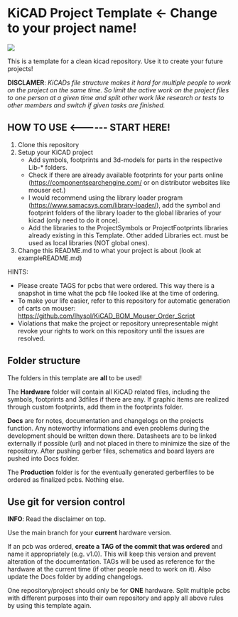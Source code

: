 # KiCAD Project Template <- Change to your project name!
<!-- Keep this line! Rendered picture of PCB is going to be displayed after Production files are pushed to branch! -->
<!--  -->
<!--  -->
![](Docs/board_preview.png)
<!--  -->
<!--  -->
<!--  -->

This is a template for a clean kicad repository. Use it to create your future projects!

**DISCLAMER**: *KiCADs file structure makes it hard for multiple people to work on the project on the same time. So limit the active work on the project files to one person at a given time and split other work like research or tests to other members and switch if given tasks are finished.* 

## HOW TO USE <------ START HERE!
1. Clone this repository
2. Setup your KiCAD project
    - Add symbols, footprints and 3d-models for parts in the respective Lib-* folders.
    - Check if there are already available footprints for your parts online (https://componentsearchengine.com/ or on distributor websites like mouser ect.)
    - I would recommend using the library loader program (https://www.samacsys.com/library-loader/), add the symbol and footprint folders of the library loader to the global libraries of your kicad (only need to do it once).
    - Add the libraries to the ProjectSymbols or ProjectFootprints libraries already existing in this Template. Other added Libraries ect. must be used as local libraries (NOT global ones).
3. Change this README.md to what your project is about (look at exampleREADME.md)

HINTS: 
- Please create TAGS for pcbs that were ordered. This way there is a snapshot in time what the pcb file looked like at the time of ordering.
- To make your life easier, refer to this repository for automatic generation of carts on mouser: https://github.com/Ihysol/KiCAD_BOM_Mouser_Order_Script
- Violations that make the project or repository unrepresentable might revoke your rights to work on this repository until the issues are resolved.

## Folder structure
The folders in this template are __all__ to be used! 

The **Hardware** folder will contain all KiCAD related files, including the symbols, footprints and 3dfiles if there are any. If graphic items are realized through custom footprints, add them in the footprints folder.

**Docs** are for notes, documentation and changelogs on the projects function. Any noteworthy informations and even problems during the development should be written down there. Datasheets are to be linked externally if possible (url) and not placed in there to minimize the size of the repository. After pushing gerber files, schematics and board layers are pushed into Docs folder.

The **Production** folder is for the eventually generated gerberfiles to be ordered as finalized pcbs. Nothing else.

## Use git for version control
**INFO**: Read the disclaimer on top.

Use the main branch for your **current** hardware version. 

If an pcb was ordered, **create a TAG of the commit that was ordered** and name it appropriately (e.g. v1.0). This will keep this version and prevent alteration of the documentation. TAGs will be used as reference for the hardware at the current time (if other people need to work on it). Also update the Docs folder by adding changelogs.

One repository/project should only be for **ONE** hardware. Split multiple pcbs with different purposes into their own repository and apply all above rules by using this template again.